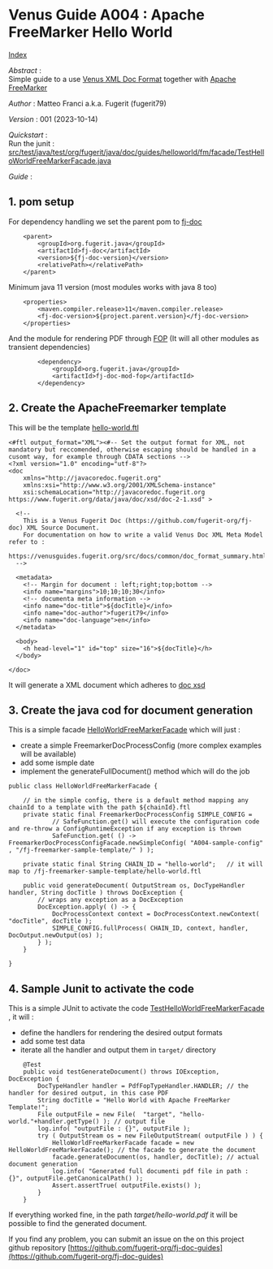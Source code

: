 # Venus Guide A004 : Apache FreeMarker Hello World

[Index](../README.md)

*Abstract* :  
Simple guide to a use [Venus XML Doc Format](../src/docs/common/doc_format_summary.md) together with [Apache FreeMarker](../src/docs/common/doc_format_freemarker.md)

*Author* : Matteo Franci a.k.a. Fugerit (fugerit79)

*Version* : 001 (2023-10-14)

*Quickstart* :  
Run the junit : [src/test/java/test/org/fugerit/java/doc/guides/helloworld/fm/facade/TestHelloWorldFreeMarkerFacade.java](src/test/java/test/org/fugerit/java/doc/guides/helloworld/fm/facade/TestHelloWorldFreeMarkerFacade.java)


*Guide* :  

## 1. pom setup

For dependency handling we set the parent pom to [fj-doc](https://github.com/fugerit-org/fj-doc)

```
	<parent>
		<groupId>org.fugerit.java</groupId>
		<artifactId>fj-doc</artifactId>
		<version>${fj-doc-version}</version>
		<relativePath></relativePath>
	</parent> 
```

Minimum java 11 version (most modules works with java 8 too)

```
	<properties>
		<maven.compiler.release>11</maven.compiler.release>
		<fj-doc-version>${project.parent.version}</fj-doc-version>
	</properties>
```

And the module for rendering PDF through [FOP](https://github.com/fugerit-org/fj-doc/tree/main/fj-doc-mod-fop)
(It will all other modules as transient dependencies)

```
		<dependency>
			<groupId>org.fugerit.java</groupId>
			<artifactId>fj-doc-mod-fop</artifactId>
		</dependency>	
```

## 2. Create the ApacheFreemarker template

This will be the template [hello-world.ftl](src/main/resources/fj-freemarker-sample-template/hello-world.ftl)

```
<#ftl output_format="XML"><#-- Set the output format for XML, not mandatory but reccomended, otherwise escaping should be handled in a cusomt way, for example through CDATA sections -->
<?xml version="1.0" encoding="utf-8"?>
<doc
	xmlns="http://javacoredoc.fugerit.org"
	xmlns:xsi="http://www.w3.org/2001/XMLSchema-instance"
    xsi:schemaLocation="http://javacoredoc.fugerit.org https://www.fugerit.org/data/java/doc/xsd/doc-2-1.xsd" > 

  <!--
  	This is a Venus Fugerit Doc (https://github.com/fugerit-org/fj-doc) XML Source Document.
  	For documentation on how to write a valid Venus Doc XML Meta Model refer to : 
  	https://venusguides.fugerit.org/src/docs/common/doc_format_summary.html
  -->

  <metadata>
	<!-- Margin for document : left;right;top;bottom -->
	<info name="margins">10;10;10;30</info>  
	<!-- documenta meta information -->
	<info name="doc-title">${docTitle}</info>
	<info name="doc-author">fugerit79</info>
	<info name="doc-language">en</info>
  </metadata>
  
  <body>
	<h head-level="1" id="top" size="16">${docTitle}</h>
  </body>

</doc>
```


It will generate a XML document which adheres to [doc xsd](https://www.fugerit.org/data/java/doc/xsd/doc-2-1.xsd)

## 3. Create the java cod for document generation

This is a simple facade [HelloWorldFreeMarkerFacade](src/main/java/org/fugerit/java/doc/guides/helloworld/fm/facade/HelloWorldFreeMarkerFacade.java) which will just : 

- create a simple FreemarkerDocProcessConfig (more complex examples will be available)
- add some ismple date
- implement the generateFullDocument() method which will do the job

```
public class HelloWorldFreeMarkerFacade {

	// in the simple config, there is a default method mapping any chainId to a template with the path ${chainId}.ftl
	private static final FreemarkerDocProcessConfig SIMPLE_CONFIG = 
			// SafeFunction.get() will execute the configuration code and re-throw a ConfigRuntimeException if any exception is thrown
			SafeFunction.get( () -> FreemarkerDocProcessConfigFacade.newSimpleConfig( "A004-sample-config" , "/fj-freemarker-sample-template/" ) );
	
	private static final String CHAIN_ID = "hello-world";	// it will map to /fj-freemarker-sample-template/hello-world.ftl
	
	public void generateDocument( OutputStream os, DocTypeHandler handler, String docTitle ) throws DocException {
		// wraps any exception as a DocException
		DocException.apply( () -> {
			DocProcessContext context = DocProcessContext.newContext( "docTitle", docTitle );
			SIMPLE_CONFIG.fullProcess( CHAIN_ID, context, handler, DocOutput.newOutput(os) );
		} );
	}
	
}
```

## 4. Sample Junit to activate the code

This is a simple JUnit to activate the code [TestHelloWorldFreeMarkerFacade](src/test/java/test/org/fugerit/java/doc/guides/helloworld/fm/facade/TestHelloWorldFreeMarkerFacade.java) , it will : 

- define the handlers for rendering the desired output formats
- add some test data
- iterate all the handler and output them in `target/` directory

```
	@Test
	public void testGenerateDocument() throws IOException, DocException {
		DocTypeHandler handler = PdfFopTypeHandler.HANDLER;	// the handler for desired output, in this case PDF
		String docTitle = "Hello World with Apache FreeMarker Template!";
		File outputFile = new File(  "target", "hello-world."+handler.getType() ); // output file
		log.info( "outputFile : {}", outputFile );
		try ( OutputStream os = new FileOutputStream( outputFile ) ) {
			HelloWorldFreeMarkerFacade facade = new HelloWorldFreeMarkerFacade(); // the facade to generate the document
			facade.generateDocument(os, handler, docTitle); // actual document generation
			log.info( "Generated full documenti pdf file in path : {}", outputFile.getCanonicalPath() );
			Assert.assertTrue( outputFile.exists() );
		}
	}
```

If everything worked fine, in the path *target/hello-world.pdf* it will be possible to find the generated document.

If you find any problem, you can submit an issue on the on this project github repository [https://github.com/fugerit-org/fj-doc-guides](https://github.com/fugerit-org/fj-doc-guides)

